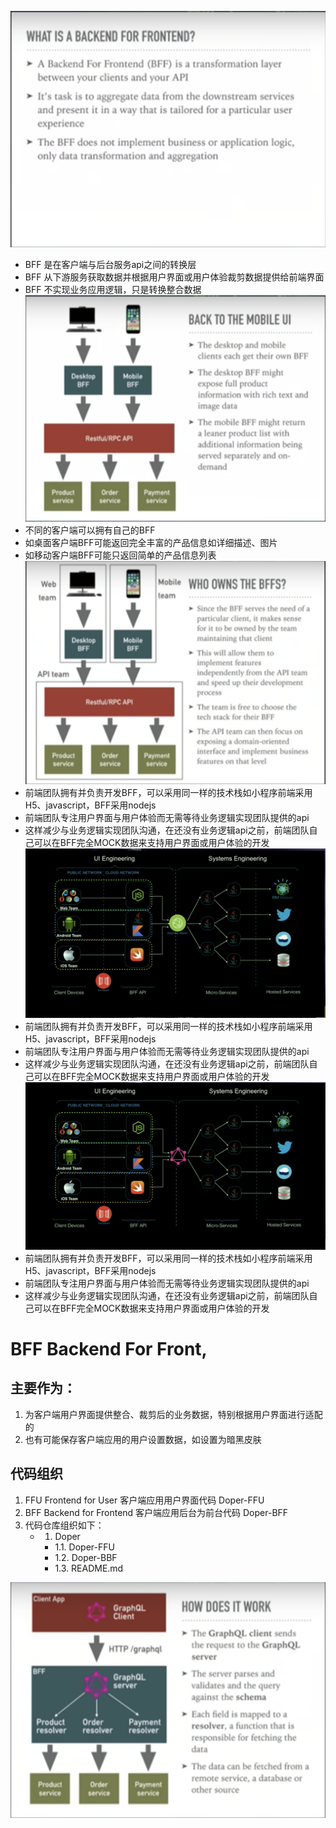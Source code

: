 ![What BFF ](document/WhatBFF.png)
- BFF 是在客户端与后台服务api之间的转换层
- BFF 从下游服务获取数据并根据用户界面或用户体验裁剪数据提供给前端界面
- BFF 不实现业务应用逻辑，只是转换整合数据
![Who owns BFF](document/Back2Mobile.png)
- 不同的客户端可以拥有自己的BFF
- 如桌面客户端BFF可能返回完全丰富的产品信息如详细描述、图片
- 如移动客户端BFF可能只返回简单的产品信息列表
![Who owns BFF](document/WhoOwnsBFF.png)
- 前端团队拥有并负责开发BFF，可以采用同一样的技术栈如小程序前端采用H5、javascript，BFF采用nodejs
- 前端团队专注用户界面与用户体验而无需等待业务逻辑实现团队提供的api
- 这样减少与业务逻辑实现团队沟通，在还没有业务逻辑api之前，前端团队自己可以在BFF完全MOCK数据来支持用户界面或用户体验的开发
![Who owns BFF](document/WhoOwnsBFF1.png)
- 前端团队拥有并负责开发BFF，可以采用同一样的技术栈如小程序前端采用H5、javascript，BFF采用nodejs
- 前端团队专注用户界面与用户体验而无需等待业务逻辑实现团队提供的api
- 这样减少与业务逻辑实现团队沟通，在还没有业务逻辑api之前，前端团队自己可以在BFF完全MOCK数据来支持用户界面或用户体验的开发
![Who owns BFF](document/WhoOwnsBFF2.png)
- 前端团队拥有并负责开发BFF，可以采用同一样的技术栈如小程序前端采用H5、javascript，BFF采用nodejs
- 前端团队专注用户界面与用户体验而无需等待业务逻辑实现团队提供的api
- 这样减少与业务逻辑实现团队沟通，在还没有业务逻辑api之前，前端团队自己可以在BFF完全MOCK数据来支持用户界面或用户体验的开发

# BFF Backend For Front, 
## 主要作为：
1. 为客户端用户界面提供整合、裁剪后的业务数据，特别根据用户界面进行适配的
1. 也有可能保存客户端应用的用户设置数据，如设置为暗黑皮肤
## 代码组织
1. FFU Frontend for User 客户端应用用户界面代码    Doper-FFU
1. BFF Backend for Frontend 客户端应用后台为前台代码   Doper-BFF
1. 代码仓库组织如下：   
    - 1.  Doper
        - 1.1. Doper-FFU
        - 1.2. Doper-BBF
        - 1.3. README.md

![How Graphql BFFWorks](document/HowBFFWorks.png)
